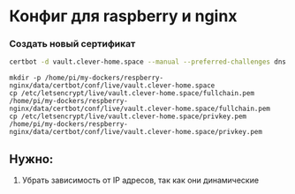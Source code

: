# Конфиг для raspberry и nginx

### Создать новый сертификат

```bash
certbot -d vault.clever-home.space --manual --preferred-challenges dns certonly
```

```
mkdir -p /home/pi/my-dockers/respberry-nginx/data/certbot/conf/live/vault.clever-home.space
cp /etc/letsencrypt/live/vault.clever-home.space/fullchain.pem /home/pi/my-dockers/respberry-nginx/data/certbot/conf/live/vault.clever-home.space/fullchain.pem
cp /etc/letsencrypt/live/vault.clever-home.space/privkey.pem /home/pi/my-dockers/respberry-nginx/data/certbot/conf/live/vault.clever-home.space/privkey.pem
```


## Нужно:
1. Убрать зависимость от IP адресов, так как они динамические